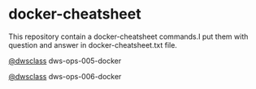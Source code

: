 # docker-cheatsheet

This repository contain a docker-cheatsheet commands.I put them with question and answer in docker-cheatsheet.txt file.

‪[@dwsclass](https://github.com/dwsclass) dws-ops-005-docker

‪[@dwsclass](https://github.com/dwsclass) dws-ops-006-docker

